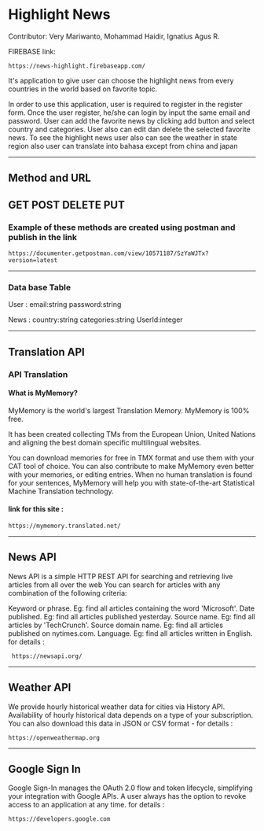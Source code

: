 # Highlight News

Contributor: Very Mariwanto, Mohammad Haidir, Ignatius Agus R.

FIREBASE link:
```
https://news-highlight.firebaseapp.com/
```


It's application to give user can choose the highlight news from every countries in the world based on favorite topic.

In order to use this application, user is required to register in the register form.
Once the user register, he/she can login by input the same email and password.
User can add the favorite news by clicking add button and select country and categories.
User also can edit dan delete the selected favorite news.
To see the highlight news user also can see the weather in state region also user can translate into bahasa except from china and japan

----------------------------------------------------------------------------------------
## Method and URL

## GET POST DELETE PUT
### Example of these methods are created using postman and publish in the link
````
https://documenter.getpostman.com/view/10571187/SzYaWJTx?version=latest
````

----------------------------------------------------------------------------------------
### Data base Table
User : 
  email:string
  password:string

News :
  country:string
  categories:string
  UserId:integer
  
------------------------------------------------------------------------------------------

## Translation API

### API Translation

#### What is MyMemory?
MyMemory is the world's largest Translation Memory. MyMemory is 100% free.

It has been created collecting TMs from the European Union, United Nations and aligning the best domain specific multilingual websites.

You can download memories for free in TMX format and use them with your CAT tool of choice. You can also contribute to make MyMemory even better with your memories, or editing entries. When no human translation is found for your sentences, MyMemory will help you with state-of-the-art Statistical Machine Translation technology.

#### link for this site :
````
https://mymemory.translated.net/
````
----------------------------------------------------------------------------------------------

## News API

News API is a simple HTTP REST API for searching and retrieving live articles from all over the web
You can search for articles with any combination of the following criteria:

Keyword or phrase. Eg: find all articles containing the word 'Microsoft'.
Date published. Eg: find all articles published yesterday.
Source name. Eg: find all articles by 'TechCrunch'.
Source domain name. Eg: find all articles published on nytimes.com.
Language. Eg: find all articles written in English.
for details :
````
 https://newsapi.org/
````
------------------------------------------------------------------------------------------------

## Weather API

We provide hourly historical weather data for cities via History API. Availability of hourly historical data depends on a type of your subscription.
You can also download this data in JSON or CSV format - 
for details : 
````
https://openweathermap.org
````

-------------------------------------------------------------------------------------------------

## Google Sign In

Google Sign-In manages the OAuth 2.0 flow and token lifecycle, simplifying your integration with Google APIs. A user always has the option to revoke access to an application at any time.
for details : 
````
https://developers.google.com
````
